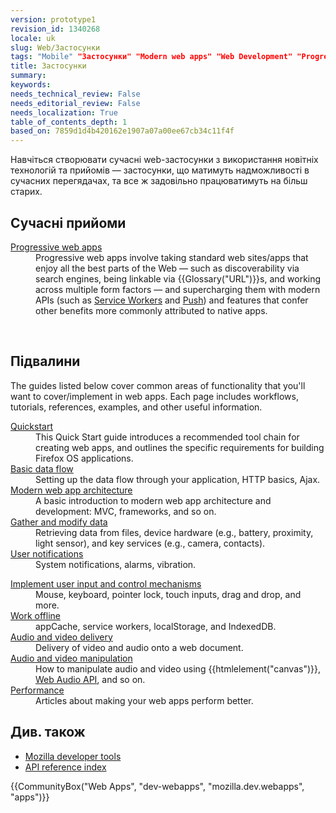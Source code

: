 ```yaml
---
version: prototype1
revision_id: 1340268
locale: uk
slug: Web/Застосунки
tags: "Mobile" "Застосунки" "Modern web apps" "Web Development" "Progressive web apps"
title: Застосунки
summary: 
keywords: 
needs_technical_review: False
needs_editorial_review: False
needs_localization: True
table_of_contents_depth: 1
based_on: 7859d1d4b420162e1907a07a00ee67cb34c11f4f
---
```

<p class="summary"><span class="seoSummary">Навчіться створювати сучасні web-застосунки з використання новітніх технологій та прийомів — застосунки, що матимуть надможливості в сучасних перегядачах, та все ж задовільно працюватимуть на більш старих.</span></p>

<h2 id="Сучасні_прийоми">Сучасні прийоми</h2>

<div class="column-container">
<div class="column-half">
<dl>
 <dt><a href="/en-US/docs/Web/Apps/Progressive">Progressive web apps</a></dt>
 <dd>Progressive web apps involve taking standard web sites/apps that enjoy all the best parts of the Web — such as discoverability via search engines, being linkable via {{Glossary("URL")}}s, and working across multiple form factors — and supercharging them with modern APIs (such as <a href="/en-US/docs/Web/API/Service_Worker_API">Service Workers</a> and <a href="/en-US/docs/Web/API/Push_API">Push</a>) and features that confer other benefits more commonly attributed to native apps.</dd>
</dl>
</div>

<div class="column-half">&nbsp;</div>
</div>

<h2 id="Підвалини">Підвалини</h2>

<p>The guides listed below cover common areas of functionality that you'll want to cover/implement in web apps. Each page includes workflows, tutorials, references, examples, and other useful information.</p>

<div class="column-container">
<div class="column-half">
<dl>
 <dt><a href="/en-US/docs/Web/Apps/Fundamentals/Quickstart">Quickstart</a></dt>
 <dd>This Quick Start guide introduces a recommended tool chain for creating web apps, and outlines the specific requirements for building Firefox OS applications.</dd>
 <dt><a href="/en-US/Apps/Build/Basic_data_flow">Basic data flow</a></dt>
 <dd>Setting up the data flow through your application, HTTP basics, Ajax.</dd>
 <dt><a href="/en-US/Apps/Build/Modern_web_app_architecture">Modern web app architecture</a></dt>
 <dd>A basic introduction to modern web app architecture and development: MVC, frameworks, and so on.</dd>
 <dt><a href="/en-US/Apps/Build/gather_and_modify_data">Gather and modify data</a></dt>
 <dd>Retrieving data from files, device hardware (e.g., battery, proximity, light sensor), and key services (e.g., camera, contacts).</dd>
 <dt><a href="/en-US/Apps/Build/User_notifications">User notifications</a></dt>
 <dd>System notifications, alarms, vibration.</dd>
</dl>
</div>

<div class="column-half">
<dl>
 <dt><a href="/en-US/Apps/Build/User_input_methods">Implement user input and control mechanisms</a></dt>
 <dd>Mouse, keyboard, pointer lock, touch inputs, drag and drop, and more.</dd>
 <dt><a href="/en-US/Apps/Build/offline">Work offline</a></dt>
 <dd>appCache, service workers, localStorage, and IndexedDB.</dd>
 <dt><a href="/en-US/Apps/Build/Audio_and_video_delivery">Audio and video delivery</a></dt>
 <dd>Delivery of video and audio onto a web document.</dd>
 <dt><a href="/en-US/Apps/Build/Audio_and_video_manipulation">Audio and video manipulation</a></dt>
 <dd>How to manipulate audio and video using {{htmlelement("canvas")}}, <a href="/en-US/docs/Web/API/Web_Audio_API">Web Audio API</a>, and so on.</dd>
 <dt><a href="/en-US/Apps/Build/Performance">Performance</a></dt>
 <dd>Articles about making your web apps perform better.</dd>
</dl>
</div>
</div>

<h2 id="Див._також">Див. також</h2>

<ul>
 <li><a href="/en-US/docs/Tools">Mozilla developer tools</a></li>
 <li><a href="/en-US/docs/Web/API">API reference index</a></li>
</ul>

<p>{{CommunityBox("Web Apps", "dev-webapps", "mozilla.dev.webapps", "apps")}}</p>

